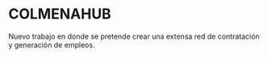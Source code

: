 # COLMENAHUB
Nuevo trabajo en donde se pretende crear una extensa red de contratación y generación de empleos.
